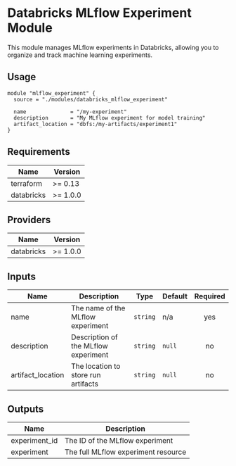 # Databricks MLflow Experiment Module

This module manages MLflow experiments in Databricks, allowing you to organize and track machine learning experiments.

## Usage

```hcl
module "mlflow_experiment" {
  source = "./modules/databricks_mlflow_experiment"

  name              = "/my-experiment"
  description       = "My MLflow experiment for model training"
  artifact_location = "dbfs:/my-artifacts/experiment1"
}
```

## Requirements

| Name | Version |
|------|---------|
| terraform | >= 0.13 |
| databricks | >= 1.0.0 |

## Providers

| Name | Version |
|------|---------|
| databricks | >= 1.0.0 |

## Inputs

| Name | Description | Type | Default | Required |
|------|-------------|------|---------|:--------:|
| name | The name of the MLflow experiment | `string` | n/a | yes |
| description | Description of the MLflow experiment | `string` | `null` | no |
| artifact_location | The location to store run artifacts | `string` | `null` | no |

## Outputs

| Name | Description |
|------|-------------|
| experiment_id | The ID of the MLflow experiment |
| experiment | The full MLflow experiment resource |